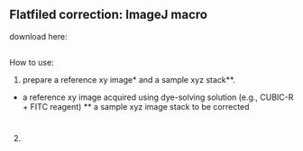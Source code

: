 ## Flatfiled correction: ImageJ macro
download here: 
##
How to use:
1. prepare a reference xy image* and a sample xyz stack**. 
* a reference xy image acquired using dye-solving solution (e.g., CUBIC-R + FITC reagent)
** a sample xyz image stack to be corrected
#
2. 

